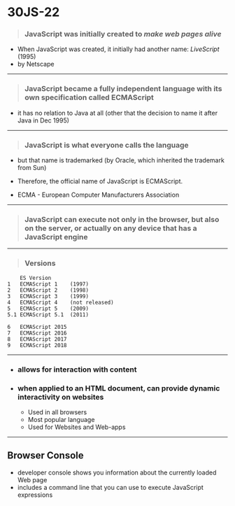 # 30JS-22

> ### JavaScript was initially created to _make web pages alive_

- When JavaScript was created, it initially had another name: _LiveScript_ (1995)
- by Netscape

---

> ### JavaScript became a fully independent language with its own specification called ECMAScript
- it has no relation to Java at all (other that the decision to name it after Java in Dec 1995)

---

> ### JavaScript is what everyone calls the language

- but that name is trademarked (by Oracle, which inherited the trademark from Sun)

- Therefore, the official name of JavaScript is ECMAScript.

- ECMA - European Computer Manufacturers Association

---

> ### JavaScript can execute not only in the browser, but also on the server, or actually on any device that has a __JavaScript engine__

---

> ### Versions

        ES Version             
    1   ECMAScript 1    (1997)
    2   ECMAScript 2    (1998)
    3   ECMAScript 3    (1999)
    4   ECMAScript 4    (not released)
    5   ECMAScript 5    (2009)
    5.1 ECMAScript 5.1  (2011)

    6   ECMAScript 2015 
    7   ECMAScript 2016
    8   ECMAScript 2017
    9   ECMAScript 2018

---

- ### allows for interaction with content

- ### when applied to an HTML document, can provide dynamic interactivity on websites
    - Used in all browsers
    - Most popular language
    - Used for Websites and Web-apps

---

## Browser Console

- developer console shows you information about the currently loaded Web page
- includes a command line that you can use to execute JavaScript expressions

